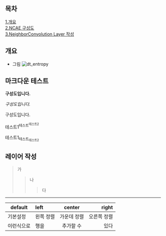 
## 목차 </br>
[1.개요](#개요) </br>
[2.NCAE 구성도](#마크다운-테스트) </br>
[3.NeighborConvolution Layer 작성](#레이어-작성) </br>



## 개요
* 그림
![dt_entropy](https://user-images.githubusercontent.com/92897860/143824620-48ad1bce-8029-477b-b7c2-b6ce1e426369.png)



## 마크다운 테스트
**구성도입니다.**

*구성도입니다.*

구성도입니다.

테스트1<sup>테스트<sup>테스트2
  
테스트1<sub>테스트<sub>테스트2
  
  
## 레이어 작성
> 가
>> 나
>>> 다
  
---
  
| default | left | center | right |
| --- | :--- | :---: | ---: |
| 기본설정 | 왼쪽 정렬 | 가운데 정렬 | 오른쪽 정렬 |
| 이런식으로 | 행을 | 추가할 수 | 있다 |
